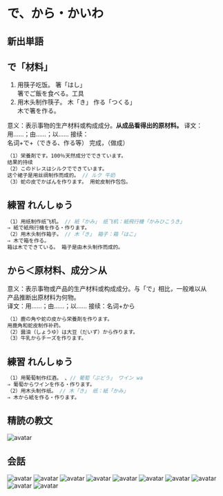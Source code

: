 # で、から・かいわ

## 新出単語

<vue-audio file="../audio/9-1-たんご.mp3" loop />

## で「材料」
1. 用筷子吃饭。 箸「はし」  
箸でご飯を食べる。工具
2. 用木头制作筷子。 木「き」 作る「つくる」  
木で箸を作る。

意义：表示事物的生产材料或构成成分。**从成品看得出的原材料。** 
译文：用......；由......；以...... 接续：  
名词+で+（できる、作る等） 完成，（做成）  

```ts
（1）栄養剤です。100％天然成分でできています。
结果的持续
（2）このドレスはシルクでできています。
这个裙子是用丝绸制作而成的。 // ルク 牛奶
（3）蛇の皮でかばんを作ります。 用蛇皮制作包包。

```

## 練習 れんしゅう

```ts
（1）用纸制作纸飞机。 // 紙「かみ」 纸飞机：紙飛行機「かみひこうき」
⇒ 紙で紙飛行機を作る・作ります。
（2）用木头制作箱子。 // 木「き」 箱子：箱「はこ」
⇒ 木で箱を作る。
箱は木でできている。 箱子是由木头制作而成的。
```
## から＜原材料、成分＞从

意义：表示事物或产品的生产材料或构成成分。与「で」相比，一般难以从  
产品推断出原材料为何物。  
译文：用......；由......；以...... 接续：名词+から  

```ts
（1）鹿の角や蛇の皮から栄養剤を作ります。
用鹿角和蛇皮制作补药。
（2）醤油（しょうゆ）は大豆（だいず）から作ります。
（3）牛乳からチーズを作ります。
```
## 練習 れんしゅう

```ts
（1）用葡萄制作红酒。 、// 葡萄「ぶどう」 ワイン wa
⇒ 葡萄からワインを作る・作ります。
（2）用木头制作纸。 // 木「き」 纸：紙「かみ」
⇒ 木から紙を作る・作ります。
```

## 精読の教文

<vue-audio file="../audio/9-2-1.mp3" loop/>

![avatar](../images/9-2-1.png)

## 会話

<vue-audio file="../audio/9-1-かいわ.mp3" loop=true></vue-audio>
![avatar](../images/9-1-かいわ-1.png)
![avatar](../images/9-1-かいわ-2.png)
![avatar](../images/9-1-かいわ-3.png)
![avatar](../images/9-1-かいわ-4.png)
![avatar](../images/9-1-かいわ-5.png)
![avatar](../images/9-1-かいわ-6.png)
![avatar](../images/9-1-かいわ-7.png)
![avatar](../images/9-1-かいわ-8.png)
![avatar](../images/9-1-かいわ-9.png)
![avatar](../images/9-1-かいわ-10.png)